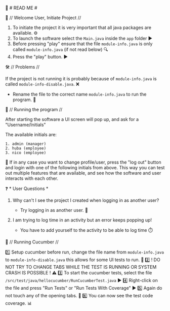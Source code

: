 📖 # READ ME #

👋 // Welcome User, Initiate Project //

1) To initiate the project it is very important that all java packages are available. ⚙️
2) To launch the software select the `Main.java` inside the `app` folder ▶️
3) Before pressing "play" ensure that the file `module-info.java` is only called `module-info.java` (if not read below) 🔍
4) Press the "play" button. ▶️

🛠️ // Problems //

If the project is not running it is probably because of `module-info.java` is called `module-info-disable.java`. ❌

* Rename the file to the correct name `module-info.java` to run the program. 🔄

🚀 // Running the program //

After starting the software a UI screen will pop up, and ask for a "Username/Initials"

The available initials are:

```
1. admin (manager)
2. huba (employee)
3. nico (employee)
```

🔄 If in any case you want to change profile/user, press the "log out" button and login with one of the following initials from above.
This way you can test out multiple features that are available, and see how the software and user interacts with each other.

❓ \* User Questions \*

1. Why can't I see the project I created when logging in as another user?

   * Try logging in as another user. 🔄

2. I am trying to log time in an activity but an error keeps popping up!

   * You have to add yourself to the activity to be able to log time ⏱️

🍃 // Running Cucumber //

1️⃣ Setup cucumber before run,  change the file name from `module-info.java` to `module-info-disable.java` this allows for some UI tests to run. 🧪
2️⃣ ! DO NOT TRY TO CHANGE TABS WHILE THE TEST IS RUNNING OR SYSTEM CRASH IS POSSIBLE ! ⚠️
3️⃣ To start the cucumber tests, select the file `/src/test/java/hellocucumber/RunCucumberTest.java` ▶️
4️⃣ Right-click on the file and press "Run Tests" or "Run Tests With Coverage" ▶️
5️⃣ Again do not touch any of the opening tabs. 🤚
6️⃣ You can now see the test code coverage. 📊
